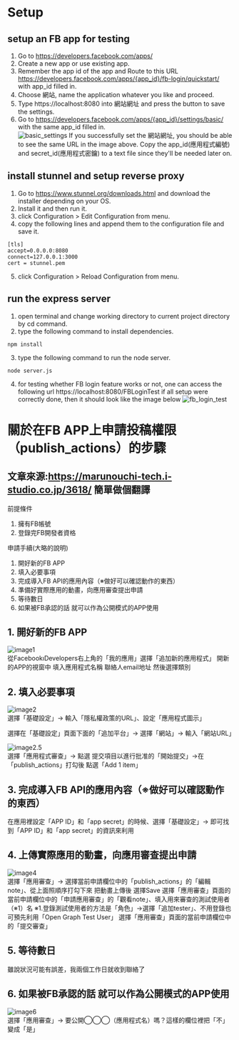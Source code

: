 # Setup
## setup an FB app for testing
1. Go to https://developers.facebook.com/apps/
2. Create a new app or use existing app.
3. Remember the app id of the app and Route to this URL
https://developers.facebook.com/apps/{app_id}/fb-login/quickstart/
with app_id filled in.
4. Choose 網站, name the application whatever you like and proceed.
5. Type https://localhost:8080 into 網站網址 and press the button to save the settings.
6. Go to https://developers.facebook.com/apps/{app_id}/settings/basic/ with the same app_id filled in.  
![basic_settings](https://github.com/gary9716/TestFBVideoUpload/blob/master/app_settings.PNG)
If you successfully set the 網站網址, you should be able to see the same URL in the image above.
Copy the app_id(應用程式編號) and secret_id(應用程式密鑰) to a text file since they'll be needed later on.

## install stunnel and setup reverse proxy
1. Go to https://www.stunnel.org/downloads.html and download the installer depending on your OS.
2. Install it and then run it.
3. click Configuration > Edit Configuration from menu.
4. copy the following lines and append them to the configuration file and save it.
```
[tls]
accept=0.0.0.0:8080
connect=127.0.0.1:3000
cert = stunnel.pem
```
5. click Configuration > Reload Configuration from menu.

## run the express server
1. open terminal and change working directory to current project directory by cd command.
2. type the following command to install dependencies.
```
npm install
```
3. type the following command to run the node server.
```
node server.js
```
4. for testing whether FB login feature works or not, one can access the following url https://localhost:8080/FBLoginTest
if all setup were correctly done, then it should look like the image below
![fb_login_test](https://github.com/gary9716/TestFBVideoUpload/blob/master/FBLoginTestView.PNG)

# 關於在FB APP上申請投稿權限（publish_actions）的步驟
文章來源:https://marunouchi-tech.i-studio.co.jp/3618/
簡單做個翻譯  
--
前提條件
1. 擁有FB帳號
2. 登錄完FB開發者資格

申請手續(大略的說明)
1. 開好新的FB APP
2. 填入必要事項
3. 完成導入FB API的應用內容（※做好可以確認動作的東西）
4. 準備好實際應用的動畫，向應用審查提出申請
5. 等待數日
6. 如果被FB承認的話 就可以作為公開模式的APP使用

## 1. 開好新的FB APP
![image1](https://marunouchi-tech.i-studio.co.jp/wp-content/uploads/2017/03/blog01-300x162.png)  
從FacebookıDevelopers右上角的「我的應用」選擇「追加新的應用程式」
開新的APP的視窗中 填入應用程式名稱 聯絡人email地址 然後選擇類別

## 2. 填入必要事項
![image2](https://marunouchi-tech.i-studio.co.jp/wp-content/uploads/2017/03/blog2-300x186.png)  
選擇「基礎設定」→ 輸入「隱私權政策的URL」、設定「應用程式圖示」

選擇在「基礎設定」頁面下面的「追加平台」→ 選擇「網站」→ 輸入「網站URL」  

![image2.5](https://github.com/gary9716/TestFBVideoUpload/blob/master/add_scope_item.PNG)  
選擇「應用程式審查」→ 點選 提交項目以進行批准的「開始提交」→在「publish_actions」打勾後 點選「Add 1 item」

## 3. 完成導入FB API的應用內容（※做好可以確認動作的東西）
在應用裡設定「APP ID」和「app secret」的時候、選擇「基礎設定」→ 即可找到「APP ID」和「app secret」的資訊來利用

## 4. 上傳實際應用的動畫，向應用審查提出申請
![image4](https://marunouchi-tech.i-studio.co.jp/wp-content/uploads/2017/03/blog03-300x114.png)  
選擇「應用審查」→ 選擇當前申請欄位中的「publish_actions」的「編輯note」、從上面照順序打勾下來 把動畫上傳後 選擇Save
選擇「應用審查」頁面的當前申請欄位中的「申請應用審查」的「觀看note」、填入用來審查的測試使用者（※1）名
※1.登錄測試使用者的方法是「角色」→選擇「追加tester」、不用登錄也可預先利用「Open Graph Test User」
選擇「應用審查」頁面的當前申請欄位中的「提交審查」

## 5. 等待數日

雖說狀況可能有誤差，我兩個工作日就收到聯絡了

## 6. 如果被FB承認的話 就可以作為公開模式的APP使用
![image6](https://marunouchi-tech.i-studio.co.jp/wp-content/uploads/2017/03/blog04-300x48.png)  
選擇「應用審查」→ 要公開◯◯◯（應用程式名）嗎？這樣的欄位裡把「不」變成「是」